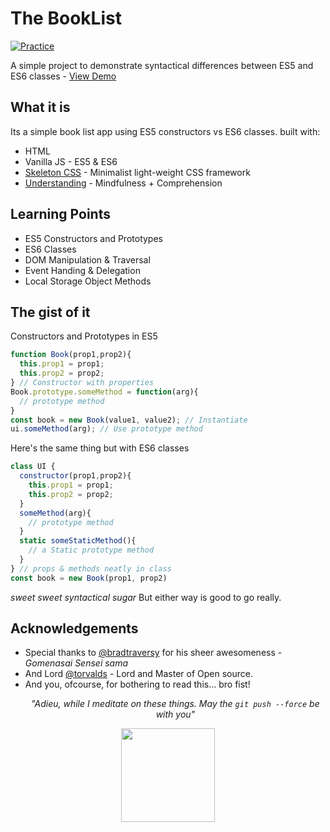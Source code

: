 # The BookList

[![Practice](https://img.shields.io/badge/Practice-Javascript-yellow.svg)]() 

A simple project to demonstrate syntactical differences between ES5 and ES6 classes - [View Demo](https://bankole2000.github.io/booklist/) 

## What it is
Its a simple book list app using ES5 constructors vs ES6 classes. built with: 

* HTML
* Vanilla JS - ES5 & ES6
* [Skeleton CSS]() - Minimalist light-weight CSS framework 
* [Understanding]() - Mindfulness + Comprehension

## Learning Points
* ES5 Constructors and Prototypes
* ES6 Classes
* DOM Manipulation & Traversal
* Event Handing & Delegation
* Local Storage Object Methods

## The gist of it
Constructors and Prototypes in ES5
```javascript
function Book(prop1,prop2){
  this.prop1 = prop1;
  this.prop2 = prop2;
} // Constructor with properties
Book.prototype.someMethod = function(arg){
  // prototype method
}
const book = new Book(value1, value2); // Instantiate
ui.someMethod(arg); // Use prototype method
```
Here's the same thing but with ES6 classes
```javascript
class UI {
  constructor(prop1,prop2){
    this.prop1 = prop1;
    this.prop2 = prop2;
  }
  someMethod(arg){
    // prototype method
  }
  static someStaticMethod(){
    // a Static prototype method
  }
} // props & methods neatly in class
const book = new Book(prop1, prop2)
```
_sweet sweet syntactical sugar_
But either way is good to go really.

## Acknowledgements
* Special thanks to [@bradtraversy](https://github.com/bradtraversy) for his sheer awesomeness - _Gomenasai Sensei sama_
* And Lord [@torvalds](https://github.com/torvalds) - Lord and Master of Open source. 
* And you, ofcourse, for bothering to read this... bro fist!
_<p align="center">"Adieu, while I meditate on these things. May the `git push --force` be with you"_</p>

<div align="center"><img align="center" src="https://i.imgur.com/bLBIZuy.jpg" width="150"/></div>
